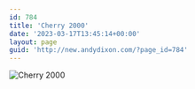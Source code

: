 ```yaml
---
id: 784
title: 'Cherry 2000'
date: '2023-03-17T13:45:14+00:00'
layout: page
guid: 'http://new.andydixon.com/?page_id=784'
---
```


![Cherry 2000](https://i0.wp.com/assets.g8x2.ldn.idrivee2-23.com/posters/Cherry%202000%2001.jpg?w=1200&ssl=1 "Cherry 2000")